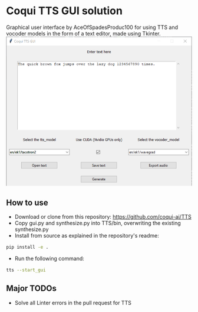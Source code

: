 # Coqui TTS GUI solution
Graphical user interface by AceOfSpadesProduc100 for using TTS and vocoder models in the form of a text editor, made using Tkinter.
![Preview](./Screenshot_2021-03-22_173624.png)

## How to use
- Download or clone from this repository: https://github.com/coqui-ai/TTS
- Copy gui.py and synthesize.py into TTS/bin, overwriting the existing synthesize.py
- Install from source as explained in the repository's readme: 
```bash
pip install -e .
```
- Run the following command:
```bash
tts --start_gui
```

## Major TODOs
- Solve all Linter errors in the pull request for TTS
